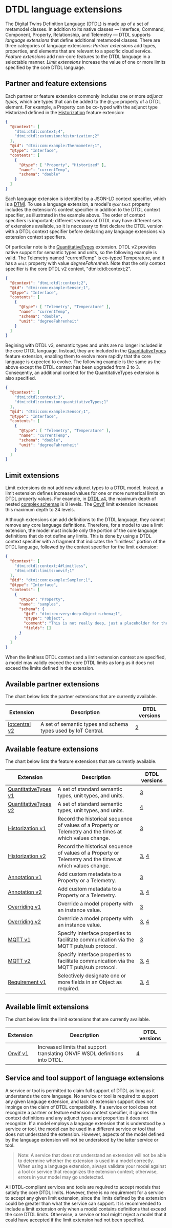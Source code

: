 ﻿# DTDL language extensions

The Digital Twins Definition Language (DTDL) is made up of a set of metamodel classes.
In addition to its native classes &mdash; Interface, Command, Component, Property, Relationship, and Telemetry &mdash; DTDL supports *language extensions* that define additional metamodel classes.
There are three categories of language extensions:
*Partner extensions* add types, properties, and elements that are relevant to a specific cloud service.
*Feature extensions* add non-core features to the DTDL language in a selectable manner.
*Limit extensions* increase the value of one or more limits specified by the core DTDL language.

## Partner and feature extensions

Each partner or feature extension commonly includes one or more *adjunct types*, which are types that can be added to the `@type` property of a DTDL element.
For example, a Property can be co-typed with the adjunct type Historized defined in the [Historization](./DTDL.historization.v2.md) feature extension:

```json
{
  "@context": [
    "dtmi:dtdl:context;4",
    "dtmi:dtdl:extension:historization;2"
  ],
  "@id": "dtmi:com:example:Thermometer;1",
  "@type": "Interface",
  "contents": [
    {
      "@type": [ "Property", "Historized" ],
      "name": "currentTemp",
      "schema": "double"
    }
  ]
}
```

Each language extension is identifed by a JSON-LD context specifier, which is a [DTMI](../../DTMI/README.md).
To use a language extension, a model's `@context` property includes the extension's context specifier in addition to the DTDL context specifier, as illustrated in the example above.
The order of context specifiers is important; different versions of DTDL may have different sets of extensions available, so it is necessary to first declare the DTDL version with a DTDL context specifier before declaring any language extensions via extension context specifiers.

Of particular note is the [QuantitativeTypes](./DTDL.quantitativeTypes.v2.md) extension.
DTDL v2 provides native support for semantic types and units, so the following example is valid.
The Telemetry named "currentTemp" is co-typed Temperature, and it has a `unit` property with value *degreeFahrenheit*.
Note that the only context specifier is the core DTDL v2 context, "dtmi:dtdl:context;2".

```json
{
  "@context": "dtmi:dtdl:context;2",
  "@id": "dtmi:com:example:Sensor;1",
  "@type": "Interface",
  "contents": [
    {
      "@type": [ "Telemetry", "Temperature" ],
      "name": "currentTemp",
      "schema": "double",
      "unit": "degreeFahrenheit"
    }
  ]
}
```

Begining with DTDL v3, semantic types and units are no longer included in the core DTDL language.
Instead, they are included in the [QuantitativeTypes](./DTDL.quantitativeTypes.v2.md) feature extension, enabling them to evolve more rapidly that the core language is expected to evolve.
The following example is the same as the above except the DTDL context has been upgraded from 2 to 3.
Conseqently, an additional context for the QuantitativeTypes extension is also specified.

```json
{
  "@context": [
    "dtmi:dtdl:context;3",
    "dtmi:dtdl:extension:quantitativeTypes;1"
  ],
  "@id": "dtmi:com:example:Sensor;1",
  "@type": "Interface",
  "contents": [
    {
      "@type": [ "Telemetry", "Temperature" ],
      "name": "currentTemp",
      "schema": "double",
      "unit": "degreeFahrenheit"
    }
  ]
}
```

## Limit extensions

Limit extensions do not add new adjunct types to a DTDL model.
Instead, a limit extension defines increased values for one or more numerical limits on DTDL property values.
For example, in [DTDL v4](./DTDL.v4.md), the maximum depth of nested [complex schemas](./DTDL.v4.md#complex-schema) is 8 levels.
The [Onvif](./DTDL.onvif.v1.md) limit extension increases this maximum depth to 24 levels.

Although extensions can add definitions to the DTDL language, they cannot remove any core language definitions.
Therefore, for a model to use a limit extension, the model must include only the portion of the core language definitions that do not define any limits.
This is done by using a DTDL context specifier with a fragment that indicates the "limitless" portion of the DTDL language, followed by the context specifier for the limit extension:

```json
{
  "@context": [
    "dtmi:dtdl:context;4#limitless",
    "dtmi:dtdl:limits:onvif;1"
  ],
  "@id": "dtmi:com:example:Sampler;1",
  "@type": "Interface",
  "contents": [
    {
      "@type": "Property",
      "name": "samples",
      "schema": {
        "@id": "dtmi:ex:very:deep:Object:schema;1",
        "@type": "Object",
        "comment": "This is not really deep, just a placeholder for the example.",
        "fields": []
      }
    }
  ]
}
```

When the limitless DTDL context and a limit extension context are specified, a model may validly exceed the core DTDL limits as long as it does not exceed the limits defined in the extension.

## Available partner extensions

The chart below lists the partner extensions that are currently available.

| Extension | Description | DTDL versions |
| --- | --- | --- |
| [Iotcentral v2](../v2/DTDL.iotcentral.v2.md) | A set of semantic types and schema types used by IoT Central. | [2](../v2/DTDL.v2.md) |

## Available feature extensions

The chart below lists the feature extensions that are currently available.

| Extension | Description | DTDL versions |
| --- | --- | --- |
| [QuantitativeTypes v1](../v3/DTDL.quantitativeTypes.v1.md) | A set of standard semantic types, unit types, and units. | [3](../v3/DTDL.v3.md) |
| [QuantitativeTypes v2](./DTDL.quantitativeTypes.v2.md) | A set of standard semantic types, unit types, and units. | [4](./DTDL.v4.md) |
| [Historization v1](../v3/DTDL.historization.v1.md) | Record the historical sequence of values of a Property or Telemetry and the times at which values change. | [3](../v3/DTDL.v3.md) |
| [Historization v2](./DTDL.historization.v2.md) | Record the historical sequence of values of a Property or Telemetry and the times at which values change. | [3](../v3/DTDL.v3.md), [4](./DTDL.v4.md) |
| [Annotation v1](../v3/DTDL.annotation.v1.md) | Add custom metadata to a Property or a Telemetry. | [3](../v3/DTDL.v3.md) |
| [Annotation v2](./DTDL.annotation.v2.md) | Add custom metadata to a Property or a Telemetry. | [3](../v3/DTDL.v3.md), [4](./DTDL.v4.md) |
| [Overriding v1](../v3/DTDL.overriding.v1.md) | Override a model property with an instance value. | [3](../v3/DTDL.v3.md) |
| [Overriding v2](./DTDL.overriding.v2.md) | Override a model property with an instance value. | [3](../v3/DTDL.v3.md), [4](./DTDL.v4.md) |
| [MQTT v1](../v3/DTDL.mqtt.v1.md) | Specify Interface properties to facilitate communication via the MQTT pub/sub protocol. | [3](../v3/DTDL.v3.md) |
| [MQTT v2](./DTDL.mqtt.v2.md) | Specify Interface properties to facilitate communication via the MQTT pub/sub protocol. | [3](../v3/DTDL.v3.md), [4](./DTDL.v4.md) |
| [Requirement v1](./DTDL.requirement.v1.md) | Selectively designate one or more fields in an Object as required. | [3](../v3/DTDL.v3.md), [4](./DTDL.v4.md) |

## Available limit extensions

The chart below lists the limit extensions that are currently available.

| Extension | Description | DTDL versions |
| --- | --- | --- |
| [Onvif v1](./DTDL.onvif.v1.md) | Increased limits that support translating ONVIF WSDL definitions into DTDL. | [4](./DTDL.v4.md) |

## Service and tool support of language extensions

A service or tool is permitted to claim full support of DTDL as long as it understands the core language.
No service or tool is required to support any given language extension, and lack of extension support does not impinge on the claim of DTDL compatibility.
If a service or tool does not recognize a partner or feature extension context specifier, it ignores the context definitions and any adjunct types and properties it does not recognize.
If a model employs a language extension that is understood by a service or tool, the model can be used in a different service or tool that does not understand the extension.
However, aspects of the model defined by the language extension will not be understood by the latter service or tool.

> Note: A service that does not understand an extension will not be able to determine whether the extension is used in a model correctly.
When using a language extension, always validate your model against a tool or service that recognizes the extension context; otherwise, errors in your model may go undetected.

All DTDL-compliant services and tools are required to accept models that satisfy the core DTDL limits.
However, there is no requirement for a service to accept any given limit extension, since the limits defined by the extension could be greater than what the service can support.
It is recommended to include a limit extension only when a model contains definitions that exceed the core DTDL limits.
Otherwise, a service or tool might reject a model that it could have accepted if the limit extension had not been specified.

